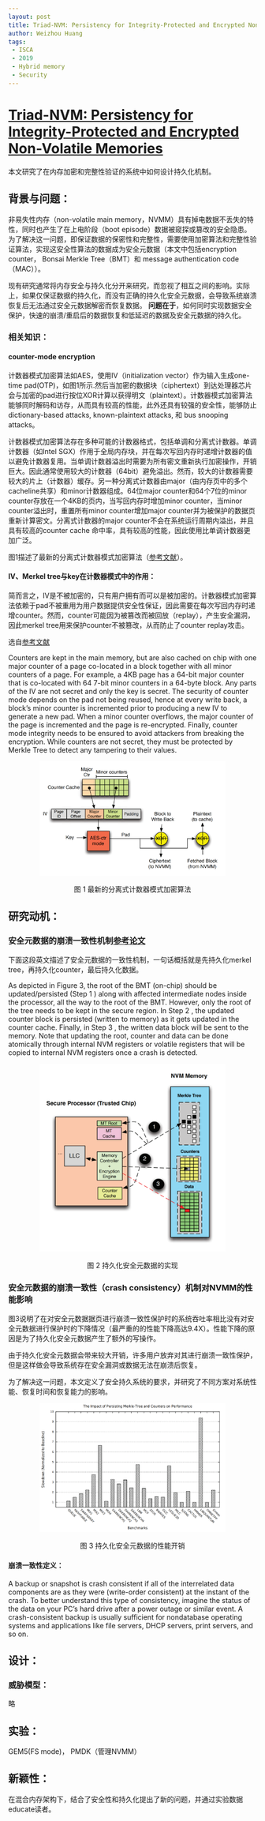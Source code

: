 ```yaml
---
layout: post
title: Triad-NVM: Persistency for Integrity-Protected and Encrypted Non-Volatile Memories
author: Weizhou Huang
tags:
 - ISCA
 - 2019
 - Hybrid memory
 - Security
---
```


# [Triad-NVM: Persistency for Integrity-Protected and Encrypted Non-Volatile Memories](https://ieeexplore.ieee.org/stamp/stamp.jsp?tp=&arnumber=8980320)

本文研究了在内存加密和完整性验证的系统中如何设计持久化机制。

## 背景与问题：

非易失性内存（non-volatile main memory，NVMM）具有掉电数据不丢失的特性，同时也产生了在上电阶段（boot episode）数据被窥探或篡改的安全隐患。为了解决这一问题，即保证数据的保密性和完整性，需要使用加密算法和完整性验证算法，实现这安全性算法的数据成为安全元数据（本文中包括encryption counter， Bonsai Merkle Tree（BMT）和 message
authentication code（MAC））。

现有研究通常将内存安全与持久化分开来研究，而忽视了相互之间的影响。实际上，如果仅保证数据的持久化，而没有正确的持久化安全元数据，会导致系统崩溃恢复后无法通过安全元数据解密而恢复数据。
**问题在于**，如何同时实现数据安全保护，快速的崩溃/重启后的数据恢复和低延迟的数据及安全元数据的持久化。

### 相关知识：
#### counter-mode encryption

计数器模式加密算法如AES，使用IV（initialization vector）作为输入生成one-time pad(OTP)，如图1所示.然后当加密的数据块（ciphertext）到达处理器芯片会与加密的pad进行按位XOR计算以获得明文（plaintext）。计数器模式加密算法能够同时解码和访存，从而具有较高的性能，此外还具有较强的安全性，能够防止dictionary-based attacks, known-plaintext attacks, 和 bus snooping attacks。                                                   

计数器模式加密算法存在多种可能的计数器格式，包括单调和分离式计数器。单调计数器（如Intel SGX）作用于全局内存块，并在每次写回内存时递增计数器的值以避免计数器复用。当单调计数器溢出时需要为所有密文重新执行加密操作，开销巨大。因此通常使用较大的计数器（64bit）避免溢出。然而，较大的计数器需要较大的片上（计数器）缓存。另一种分离式计数器由major（由内存页中的多个cacheline共享）和minor计数器组成。64位major counter和64个7位的minor counter存放在一个4KB的页内，当写回内存时增加minor counter，当minor counter溢出时，重置所有minor counter增加major counter并为被保护的数据页重新计算密文。分离式计数器的major counter不会在系统运行周期内溢出，并且具有较高的counter cache 命中率，具有较高的性能，因此使用比单调计数器更加广泛。

图1描述了最新的分离式计数器模式加密算法（[参考文献](https://www.labs.hpe.com/techreports/2015/HPL-2015-71R1.pdf)）。




#### IV、Merkel tree与key在计数器模式中的作用：

简而言之，IV是不被加密的，只有用户拥有而可以是被加密的。计数器模式加密算法依赖于pad不被重用为用户数据提供安全性保证，因此需要在每次写回内存时递增counter。然而，counter可能因为被篡改而被回放（replay），产生安全漏洞，因此merkel tree用来保护counter不被篡改，从而防止了counter replay攻击。

选自[参考文献](https://www.labs.hpe.com/techreports/2015/HPL-2015-71R1.pdf)

Counters are kept in the main memory, but are also
cached on chip with one major counter of a page co-located
in a block together with all minor counters of a page. For example, a 4KB page has a 64-bit major counter that is
co-located with 64 7-bit minor counters in a 64-byte block.
Any parts of the IV are not secret and only the key is secret.
The security of counter mode depends on the pad not being
reused, hence at every write back, a block’s minor counter is
incremented prior to producing a new IV to generate a new
pad. When a minor counter overflows, the major counter of
the page is incremented and the page is re-encrypted.
Finally, counter mode integrity needs to be ensured to avoid
attackers from breaking the encryption. While counters are
not secret, they must be protected by Merkle Tree to detect
any tampering to their values.


<center>

<img src="../images/triad-NVM-split-counter-encryption.png" width="75%" />

图 1 最新的分离式计数器模式加密算法

</center> 

## 研究动机：
### 安全元数据的崩溃一致性机制[参考论文](https://cfwebprod.sandia.gov/cfdocs/CompResearch/docs/main7.pdf)

下面这段英文描述了安全元数据的一致性机制，一句话概括就是先持久化merkel tree，再持久化counter，最后持久化数据。

As depicted in Figure 3, the root of the BMT (on-chip) should be
updated/persisted (Step 1 ) along with affected intermediate nodes
inside the processor, all the way to the root of the BMT. However,
only the root of the tree needs to be kept in the secure region. In
Step 2 , the updated counter block is persisted (written to memory)
as it gets updated in the counter cache. Finally, in Step 3 , the
written data block will be sent to the memory. Note that updating
the root, counter and data can be done atomically through internal
NVM registers or volatile registers that will be copied to internal
NVM registers once a crash is detected.


<center>

<img src="../images/triad-NVM-crash-consistency.png" width="75%" />

图 2 持久化安全元数据的实现

</center> 

### 安全元数据的崩溃一致性（crash consistency）机制对NVMM的性能影响
    
图3说明了在对安全元数据据页进行崩溃一致性保护时的系统吞吐率相比没有对安全元数据进行保护时的下降情况（最严重的的性能下降高达9.4X）。性能下降的原因是为了持久化安全元数据产生了额外的写操作。

由于持久化安全元数据会带来较大开销，许多用户放弃对其进行崩溃一致性保护，但是这样做会导致系统存在安全漏洞或数据无法在崩溃后恢复。

为了解决这一问题，本文定义了安全持久系统的要求，并研究了不同方案对系统性能、恢复时间和恢复能力的影响。 
<center>

<img src="../images/triad-NVM-motivation.png" width="75%" />

图 3 持久化安全元数据的性能开销

</center> 

#### 崩溃一致性定义：

 A backup or snapshot is crash consistent if all of the interrelated data components are as they were (write-order consistent) at the instant of the crash. To better understand this type of consistency, imagine the status of the data on your PC’s hard drive after a power outage or similar event. A crash-consistent backup is usually sufficient for nondatabase operating systems and applications like file servers, DHCP servers, print servers, and so on.


## 设计：
### 威胁模型：
略



## 实验：
GEM5(FS mode)， PMDK（管理NVMM）

## 新颖性： 
在混合内存架构下，结合了安全性和持久化提出了新的问题，并通过实验数据educate读者。

